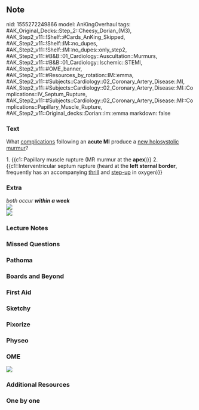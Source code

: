 ## Note
nid: 1555272249866
model: AnKingOverhaul
tags: #AK_Original_Decks::Step_2::Cheesy_Dorian_(M3), #AK_Step2_v11::!Shelf::#Cards_AnKing_Skipped, #AK_Step2_v11::!Shelf::IM::no_dupes, #AK_Step2_v11::!Shelf::IM::no_dupes::only_step2, #AK_Step2_v11::#B&B::01_Cardiology::Auscultation::Murmurs, #AK_Step2_v11::#B&B::01_Cardiology::Ischemic::STEMI, #AK_Step2_v11::#OME_banner, #AK_Step2_v11::#Resources_by_rotation::IM::emma, #AK_Step2_v11::#Subjects::Cardiology::02_Coronary_Artery_Disease::MI, #AK_Step2_v11::#Subjects::Cardiology::02_Coronary_Artery_Disease::MI::Complications::IV_Septum_Rupture, #AK_Step2_v11::#Subjects::Cardiology::02_Coronary_Artery_Disease::MI::Complications::Papillary_Muscle_Rupture, #AK_Step2_v11::Original_decks::Dorian::im::emma
markdown: false

### Text
What <u>complications</u> following an <b>acute MI</b> produce a
<u>new holosystolic murmur</u>?
<div>
  1. {{c1::Papillary muscle rupture (MR murmur at the
  <b>apex</b>)}} 2. {{c1::Interventricular septum rupture (heard at
  the <b>left sternal border</b>, frequently has an accompanying
  <u>thrill</u> and <u>step-up</u> in oxygen)}}
</div>

### Extra
<div>
  <i>both occur <b>within a week</b></i>
</div>
<div>
  <i><img src="paste-1002054524862465.jpg"></i>
</div>
<div>
  <i><img src="paste-980206026227713.jpg"></i>
</div>

### Lecture Notes


### Missed Questions


### Pathoma


### Boards and Beyond


### First Aid


### Sketchy


### Pixorize


### Physeo


### OME
<div class="ome-widget">
  <a href="https://onlinemeded.org?ref=anki"><img src=
  "_OME_AnkiFlashcards_General_4.png"></a>
</div>

### Additional Resources


### One by one

